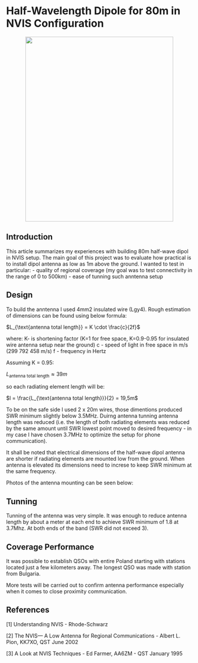 # Half-Wavelength Dipole for 80m in NVIS Configuration

<p align="center">
<img src="./img/internals_complete.jpg" width="400" height="500"/>
</p>

## Introduction
This article summarizes my experiences with building 80m half-wave dipol in NVIS setup.
The main goal of this project was to evaluate how practical is to install dipol antenna as low as 1m above the ground. 
I wanted to test in particular:
    - quality of regional coverage (my goal was to test connectivity in the range of 0 to 500km)
    - ease of tunning such anntenna setup

## Design
To build the anntenna I used 4mm2 insulated wire (Lgy4). Rough estimation of dimensions can be found using below formula:

$L_{\text{antenna total length}} = K \cdot \frac{c}{2f}$

where:
K- is shortening factor (K=1 for free space, K=0.9-0.95 for insulated wire antenna setup near the ground)
c - speed of light in free space in m/s (299 792 458 m/s)
f - frequency in Hertz

Assuming K = 0.95:

$L_{\text{antenna total length}} \approx 39m$

so each radiating element length will be:

$l = \frac{L_{\text{antenna total length}}}{2} = 19,5m$

To be on the safe side I used 2 x 20m wires, those dimentions produced SWR minimum slightly below 3.5MHz. Duirng antenna tunning antenna length was reduced (i.e. the length of both radiating elements was reduced by the same amount until SWR lowest point moved to desired frequency - in my case I have chosen 3.7MHz to optimize the setup for phone communication).

It shall be noted that electrical dimensions of the half-wave dipol antenna are shorter if radiating elements are mounted low from the ground. When antenna is elevated its dimensions need to increse to keep SWR minimum at the same frequency.

Photos of the antenna mounting can be seen below:


## Tunning

Tunning of the antenna was very simple. It was enough to reduce antenna length by about a meter at each end to achieve SWR minimum of 1.8 at 3.7Mhz. At both ends of the band (SWR did not exceed 3).


## Coverage Performance

It was possible to establish QSOs with entire Poland starting with stations located just a few kilometers away. The longest QSO was made with station from Bulgaria.

More tests will be carried out to confirm antenna performance especially when it comes to close proximity communication.

## References
[1] Understanding NVIS - Rhode-Schwarz

[2] The NVIS— A Low Antenna for Regional  Communications - Albert L. Pion, KK7XO, QST June 2002

[3] A Look at NVIS Techniques - Ed Farmer, AA6ZM - QST January 1995